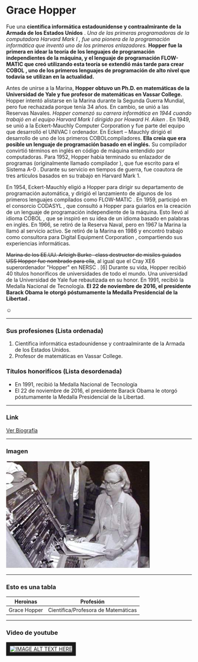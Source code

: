 # Grace Hopper

Fue una __científica informática estadounidense y contraalmirante de la Armada de los Estados Unidos__ .  *Una de las primeras programadoras de la computadora Harvard Mark I , fue una pionera de la programación informática que inventó uno de los primeros enlazadores.*  **Hopper fue la primera en idear la teoría de los lenguajes de programación independientes de la máquina, y el lenguaje de programación FLOW-MATIC que creó utilizando esta teoría se extendió más tarde para crear COBOL , uno de los primeros lenguajes de programación de alto nivel que todavía se utilizan en la actualidad.**  

Antes de unirse a la Marina, __Hopper obtuvo un Ph.D. en matemáticas de la Universidad de Yale y fue profesor de matemáticas en Vassar College.__ Hopper intentó alistarse en la Marina durante la Segunda Guerra Mundial, pero fue rechazada porque tenía 34 años. En cambio, se unió a las Reservas Navales. *Hopper comenzó su carrera informática en 1944 cuando trabajó en el equipo Harvard Mark I dirigido por Howard H. Aiken .* En 1949, se unió a la Eckert-Mauchly Computer Corporation y fue parte del equipo que desarrolló el UNIVAC I ordenador. En Eckert – Mauchly dirigió el desarrollo de uno de los primeros COBOLcompiladores. **__Ella creía que era posible un lenguaje de programación basado en el inglés.__** Su compilador convirtió términos en inglés en código de máquina entendido por computadoras. Para 1952, Hopper había terminado su enlazador de programas (originalmente llamado compilador ), que fue escrito para el Sistema A-0 . Durante su servicio en tiempos de guerra, fue coautora de tres artículos basados ​​en su trabajo en Harvard Mark 1.

En 1954, Eckert-Mauchly eligió a Hopper para dirigir su departamento de programación automática, y dirigió el lanzamiento de algunos de los primeros lenguajes compilados como FLOW-MATIC . En 1959, participó en el consorcio CODASYL , que consultó a Hopper para guiarlos en la creación de un lenguaje de programación independiente de la máquina. Esto llevó al idioma COBOL , que se inspiró en su idea de un idioma basado en palabras en inglés. En 1966, se retiró de la Reserva Naval, pero en 1967 la Marina la llamó al servicio activo. Se retiró de la Marina en 1986 y encontró trabajo como consultora para Digital Equipment Corporation , compartiendo sus experiencias informáticas.

~~Marina de los EE.UU. Arleigh Burke -class destructor de misiles guiados USS  Hopper fue nombrado para ella~~, al igual que el Cray XE6 superordenador "Hopper" en NERSC . [6] Durante su vida, Hopper recibió 40 títulos honoríficos de universidades de todo el mundo. Una universidad de la Universidad de Yale fue rebautizada en su honor. En 1991, recibió la Medalla Nacional de Tecnología. __El 22 de noviembre de 2016, el presidente Barack Obama le otorgó póstumamente la Medalla Presidencial de la Libertad .__ 

:relaxed:

---

### Sus profesiones (Lista ordenada)

1. Científica informática estadounidense y contraalmirante de la Armada de los Estados Unidos.
2. Profesor de matemáticas en Vassar College.

### Títulos honorifícos (Lista desordenada)

- En 1991, recibió la Medalla Nacional de Tecnología
- El 22 de noviembre de 2016, el presidente Barack Obama le otorgó póstumamente la Medalla Presidencial de la Libertad.

---

### Link

[Ver Biografía](https://en.wikipedia.org/wiki/Grace_Hopper)

---

### Imagen

![alt text](https://github.com/yadira-puente/superHeroinass/blob/main/graceHopper.gif "Imagen de Grace Hopper")

---

### Esto es una tabla 

| Heroinas               | Profesión                                 |        
|:------------:          |:-----------------------------------------:|
| Grace Hopper           |  Científica/Profesora de Matemáticas      | 

---

### Video de youtube

<a href="https://www.youtube.com/watch?v=_-mKyWwPsTw
" target="_blank"><img src="http://img.youtube.com/vi/_-mKyWwPsTw/0.jpg" 
alt="IMAGE ALT TEXT HERE" width="240" height="180" border="10" /></a>

